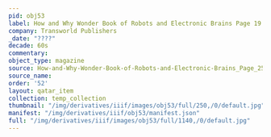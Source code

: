 ```yaml
---
pid: obj53
label: How and Why Wonder Book of Robots and Electronic Brains Page 19
company: Transworld Publishers
_date: "????"
decade: 60s
commentary:
object_type: magazine
source: How-and-Why-Wonder-Book-of-Robots-and-Electronic-Brains_Page_25
source_name:
order: '52'
layout: qatar_item
collection: temp_collection
thumbnail: "/img/derivatives/iiif/images/obj53/full/250,/0/default.jpg"
manifest: "/img/derivatives/iiif/obj53/manifest.json"
full: "/img/derivatives/iiif/images/obj53/full/1140,/0/default.jpg"
---
```

